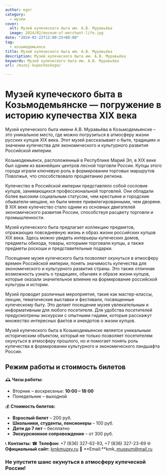 ```yaml
---
author: egor
category:
  - музеи
cover:
  alt: Музей купеческого быта им. А.В. Муравьёва
  image: 2024/02/museum-of-merchant-life.jpg
date: "2024-02-22T12:00:25+00:00"
tag:
  - козьмодемьянск
title: Музей купеческого быта им. А.В. Муравьёва
description: Музей купеческого быта им. А.В. Муравьёва
keywords: Музей купеческого быта им. А.В. Муравьёва
url: /muzej-kupecheskogo/

---
```

# **Музей купеческого быта в Козьмодемьянске — погружение в историю купечества XIX века**

Музей купеческого быта имени А.В. Муравьёва в Козьмодемьянске – это уникальное место, где можно погрузиться в атмосферу жизни русских купцов XIX века. Этот музей рассказывает о быте, традициях и значении купечества для экономического и культурного развития Российской империи.

Козьмодемьянск, расположенный в Республике Марий Эл, в XIX веке был одним из важнейших центров лесной торговли России. Купцы этого города играли ключевую роль в формировании торговых маршрутов Поволжья, что способствовало процветанию региона.

Купечество в Российской империи представляло собой сословие купцов, занимающихся профессиональной торговлей. Они обладали более высоким социальным статусом, чем крестьяне и городские обыватели-мещане, но были менее привилегированными, чем дворяне. В XIX веке купечество стало одним из основных двигателей экономического развития России, способствуя расцвету торговли и промышленности.

Музей купеческого быта предлагает коллекцию предметов, отражающих повседневную жизнь и образ жизни российских купцов XIX века. Здесь можно увидеть интерьеры купеческих домов, предметы обихода, товары, которыми торговали купцы, а также предметы роскоши и представительные подарки.

Посещение музея купеческого быта позволяет окунуться в атмосферу времен Российской империи, понять значимость купечества для экономического и культурного развития страны. Это также отличная возможность узнать о традициях, обычаях и образе жизни купцов, которые оказали значительное влияние на формирование российской культуры и истории.

Музей проводит различные мероприятия, такие как мастер-классы, лекции, тематические выставки и фестивали, посвященные купеческому быту. Это делает посещение музея увлекательным и информативным для любого посетителя. Для удобства посетителей предусмотрены экскурсии с опытными гидами, которые расскажут множество интересных фактов и анекдотов о жизни купцов.

Музей купеческого быта в Козьмодемьянске является уникальным историческим объектом, который не только позволяет посетителям окунуться в атмосферу прошлого, но и помогает понять роль купечества в формировании культурного и экономического ландшафта России.

## **Режим работы и стоимость билетов**

🕰 **Часы работы:**

- Вторник – воскресенье: **10:00 – 18:00**
- Понедельник – выходной

💰 **Стоимость билетов:**

- **Взрослый билет** – 200 руб.
- **Школьники, студенты, пенсионеры** – 100 руб.
- **Дети до 7 лет** – бесплатно
- **Экскурсионное сопровождение** – от 300 руб.

📞 **Контакты:**
☎ **Телефон:** +7 (836) 327-62-93, +7 (836) 327-23-69
🌐 **Официальный сайт:** [kmkmuzey.ru](http://kmkmuzey.ru)
📧 **Email:**kmk\_museum@mail.ru

### Не упустите шанс окунуться в атмосферу купеческой России!
